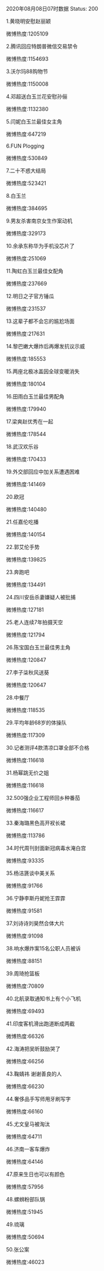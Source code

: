 2020年08月08日07时数据
Status: 200

1.黄晓明安慰赵丽颖

微博热度:1205109

2.腾讯回应特朗普微信交易禁令

微博热度:1154693

3.沃尔玛88购物节

微博热度:1150008

4.邓超送白玉兰花安慰孙俪

微博热度:1132380

5.闫妮白玉兰最佳女主角

微博热度:647219

6.FUN Plogging

微博热度:530849

7.二十不惑大结局

微博热度:523421

8.白玉兰

微博热度:384695

9.男友杀害南京女生作案动机

微博热度:329173

10.余承东称华为手机没芯片了

微博热度:251069

11.陶虹白玉兰最佳女配角

微博热度:237669

12.明日之子官方锤瓜

微博热度:231537

13.这辈子都不会忘的尴尬场面

微博热度:217631

14.黎巴嫩大爆炸后再爆发抗议示威

微博热度:185553

15.两座北极冰盖因全球变暖消失

微博热度:180104

16.田雨白玉兰最佳男配角

微博热度:179940

17.梁爽赵优秀在一起

微博热度:178544

18.武汉欢乐谷

微博热度:170433

19.外交部回应中加关系遭遇困难

微博热度:141469

20.欧冠

微博热度:140480

21.任嘉伦吃播

微博热度:140154

22.郭艾伦手势

微博热度:139825

23.奔跑吧

微博热度:134491

24.四川安岳杀妻嫌疑人被批捕

微博热度:127181

25.老人连续7年拍摄天空

微博热度:121794

26.陈宝国白玉兰最佳男主角

微博热度:120847

27.李子柒秋风送葵

微博热度:120647

28.中餐厅

微博热度:118535

29.平均年龄68岁的体操队

微博热度:117309

30.记者测评4款清凉口罩全部不合格

微博热度:116618

31.杨幂跳无价之姐

微博热度:116618

32.500强企业工程师回乡种番茄

微博热度:116617

33.秦海璐黑色高开衩长裙

微博热度:113786

34.时代周刊封面新冠病毒水淹白宫

微博热度:93335

35.杨洁篪谈中美关系

微博热度:91766

36.宁静李斯丹妮抢王霏霏

微博热度:91581

37.刘诗诗刘昊然合体大片

微博热度:91098

38.响水爆炸案15名公职人员被诉

微博热度:88151

39.周琦抢篮板

微博热度:70809

40.北航录取通知书上有个小飞机

微博热度:69493

41.印度客机滑出跑道断成两截

微博热度:66326

42.海涛把吴昕鼓励哭了

微博热度:66256

43.鞠婧祎 谢谢善良的人

微博热度:66230

44.奢侈品手写师用牙刷写字

微博热度:66160

45.尤文皇马被淘汰

微博热度:64711

46.济南一客车爆炸

微博热度:64146

47.原来生日也可以有颜色

微博热度:57956

48.螺蛳粉部队锅

微博热度:51945

49.琉璃

微博热度:50694

50.张公案

微博热度:46023

